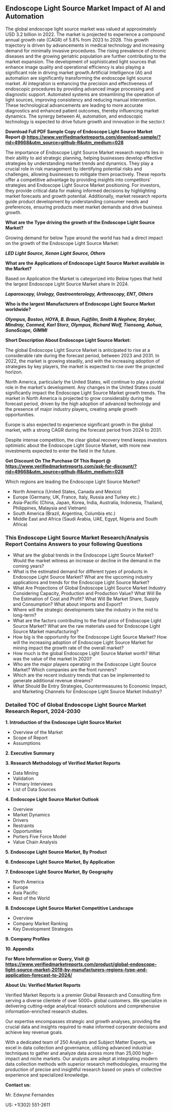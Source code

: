<h2>Endoscope Light Source Market Impact of AI and Automation</h2>The global endoscope light source market was valued at approximately USD 3.2 billion in 2022. The market is projected to experience a compound annual growth rate (CAGR) of 5.8% from 2023 to 2028. This growth trajectory is driven by advancements in medical technology and increasing demand for minimally invasive procedures. The rising prevalence of chronic diseases and the growing geriatric population are further contributing to the market expansion. The development of sophisticated light sources that enhance image quality and operational efficiency is also playing a significant role in driving market growth.Artificial Intelligence (AI) and automation are significantly transforming the endoscope light source market. AI integration is enhancing the precision and effectiveness of endoscopic procedures by providing advanced image processing and diagnostic support. Automated systems are streamlining the operation of light sources, improving consistency and reducing manual intervention. These technological advancements are leading to more accurate diagnostics and enhanced patient outcomes, thereby influencing market dynamics. The synergy between AI, automation, and endoscopic technology is expected to drive future growth and innovation in the sector.t</p><p id="" class=""><strong>Download Full PDF Sample Copy of Endoscope Light Source Market Report @ <a href="https://www.verifiedmarketreports.com/download-sample/?rid=49668&utm_source=github-R&utm_medium=028" target="_blank">https://www.verifiedmarketreports.com/download-sample/?rid=49668&utm_source=github-R&utm_medium=028</a></strong></p><p>The importance of&nbsp;Endoscope Light Source Market research reports lies in their ability to aid strategic planning, helping businesses develop effective strategies by understanding market trends and dynamics. They play a crucial role in risk management by identifying potential risks and challenges, allowing businesses to mitigate them proactively. These reports offer a competitive advantage by providing insights into competitors' strategies and Endoscope Light Source Market positioning. For investors, they provide critical data for making informed decisions by highlighting market forecasts and growth potential. Additionally, market research reports guide product development by understanding consumer needs and preferences, ensuring products meet market demands and drive business growth.</p><p><strong>What are the&nbsp;Type driving the growth of the Endoscope Light Source Market?</strong></p><p id="" class="">Growing demand for below Type around the world has had a direct impact on the growth of the Endoscope Light Source Market:</p><em><strong>LED Light Source, Xenon Light Source, Others</strong></em></p><strong>What are the&nbsp;Applications&nbsp;of Endoscope Light Source Market available in the Market?</strong></p><p id="" class="">Based on Application the Market is categorized into Below types that held the largest Endoscope Light Source Market share In 2024.</p><em><strong>Laparoscopy, Urology, Gastroenterology, Arthroscopy, ENT, Others</strong></em></p><strong>Who is the largest Manufacturers of Endoscope Light Source Market worldwide?</strong></p><p><em><strong>Olympus, Boston, HOYA, B. Braun, Fujifilm, Smith & Nephew, Stryker, Mindray, Conmed, Karl Storz, Olympus, Richard Wolf, Tiansong, Aohua, SonoScape, GIMMI</strong></em></p><p id="" class=""><strong>Short Description About Endoscope Light Source Market:</strong></p><p>The global Endoscope Light Source Market is anticipated to rise at a considerable rate during the forecast period, between 2023 and 2031. In 2022, the market is growing steadily, and with the increasing adoption of strategies by key players, the market is expected to rise over the projected horizon.</p><p>North America, particularly the United States, will continue to play a pivotal role in the market's development. Any changes in the United States could significantly impact the Endoscope Light Source Market growth trends. The market in North America is projected to grow considerably during the forecast period, driven by the high adoption of advanced technology and the presence of major industry players, creating ample growth opportunities.</p><p>Europe is also expected to experience significant growth in the global market, with a strong CAGR during the forecast period from 2024 to 2031.</p><p>Despite intense competition, the clear global recovery trend keeps investors optimistic about the Endoscope Light Source Market, with more new investments expected to enter the field in the future.</p><p id="" class=""><strong>Get Discount On The Purchase Of This Report @ <a href="https://www.verifiedmarketreports.com/ask-for-discount/?rid=49668&utm_source=github-R&utm_medium=028" target="_blank">https://www.verifiedmarketreports.com/ask-for-discount/?rid=49668&utm_source=github-R&utm_medium=028</a></strong></p>Which regions are leading the Endoscope Light Source Market?</p><ul><li>North America (United States, Canada and Mexico)</li><li>Europe (Germany, UK, France, Italy, Russia and Turkey etc.)</li><li>Asia-Pacific (China, Japan, Korea, India, Australia, Indonesia, Thailand, Philippines, Malaysia and Vietnam)</li><li>South America (Brazil, Argentina, Columbia etc.)</li><li>Middle East and Africa (Saudi Arabia, UAE, Egypt, Nigeria and South Africa)</li></ul><h3 id="" class="">This Endoscope Light Source Market Research/Analysis Report Contains Answers to your following Questions</h3><ul><li>What are the global trends in the Endoscope Light Source Market? Would the market witness an increase or decline in the demand in the coming years?</li><li>What is the estimated demand for different types of products in Endoscope Light Source Market? What are the upcoming industry applications and trends for the Endoscope Light Source Market?</li><li>What Are Projections of Global Endoscope Light Source Market Industry Considering Capacity, Production and Production Value? What Will Be the Estimation of Cost and Profit? What Will Be Market Share, Supply and Consumption? What about imports and Export?</li><li>Where will the strategic developments take the industry in the mid to long-term?</li><li>What are the factors contributing to the final price of Endoscope Light Source Market? What are the raw materials used for Endoscope Light Source Market manufacturing?</li><li>How big is the opportunity for the Endoscope Light Source Market? How will the increasing adoption of Endoscope Light Source Market for mining impact the growth rate of the overall market?</li><li>How much is the global Endoscope Light Source Market worth? What was the value of the market In 2020?</li><li>Who are the major players operating in the Endoscope Light Source Market? Which companies are the front runners?</li><li>Which are the recent industry trends that can be implemented to generate additional revenue streams?</li><li>What Should Be Entry Strategies, Countermeasures to Economic Impact, and Marketing Channels for Endoscope Light Source Market Industry?</li></ul><h3 id="" class="">Detailed TOC of Global Endoscope Light Source Market Research Report, 2024-2030</h3><p id="" class=""><strong>1. Introduction of the Endoscope Light Source Market</strong></p><ul><li>Overview of the Market</li><li>Scope of Report</li><li>Assumptions</li></ul><p id="" class=""><strong>2. Executive Summary</strong></p><p id="" class=""><strong>3. Research Methodology of Verified Market Reports</strong></p><ul><li>Data Mining</li><li>Validation</li><li>Primary Interviews</li><li>List of Data Sources</li></ul><p id="" class=""><strong>4. Endoscope Light Source Market Outlook</strong></p><ul><li>Overview</li><li>Market Dynamics</li><li>Drivers</li><li>Restraints</li><li>Opportunities</li><li>Porters Five Force Model</li><li>Value Chain Analysis</li></ul><p id="" class=""><strong>5. Endoscope Light Source Market, By Product</strong></p><p id="" class=""><strong>6. Endoscope Light Source Market, By Application</strong></p><p id="" class=""><strong>7. Endoscope Light Source Market, By Geography</strong></p><ul><li>North America</li><li>Europe</li><li>Asia Pacific</li><li>Rest of the World</li></ul><p id="" class=""><strong>8. Endoscope Light Source Market Competitive Landscape</strong></p><ul><li>Overview</li><li>Company Market Ranking</li><li>Key Development Strategies</li></ul><p id="" class=""><strong>9. Company Profiles</strong></p><p id="" class=""><strong>10. Appendix</strong></p><p id="" class=""><strong>For More Information or Query, Visit @ <a href="https://www.verifiedmarketreports.com/product/global-endoscope-light-source-market-2019-by-manufacturers-regions-type-and-application-forecast-to-2024/" target="_blank">https://www.verifiedmarketreports.com/product/global-endoscope-light-source-market-2019-by-manufacturers-regions-type-and-application-forecast-to-2024/</a></strong></p><p id="" class=""><strong>About Us: Verified Market Reports</strong></p><p id="" class="">Verified Market Reports is a premier Global Research and Consulting firm serving a diverse clientele of over 5000+ global customers. We specialize in delivering cutting-edge analytical research solutions and comprehensive information-enriched research studies.</p><p id="" class="">Our expertise encompasses strategic and growth analyses, providing the crucial data and insights required to make informed corporate decisions and achieve key revenue goals.</p><p id="" class="">With a dedicated team of 250 Analysts and Subject Matter Experts, we excel in data collection and governance, utilizing advanced industrial techniques to gather and analyze data across more than 25,000 high-impact and niche markets. Our analysts are adept at integrating modern data collection methods with superior research methodologies, ensuring the production of precise and insightful research based on years of collective experience and specialized knowledge.</p><p id="" class=""><strong>Contact us:</strong></p><p id="" class="">Mr. Edwyne Fernandes</p><p id="" class="">US: +1(302) 551-2611</p>